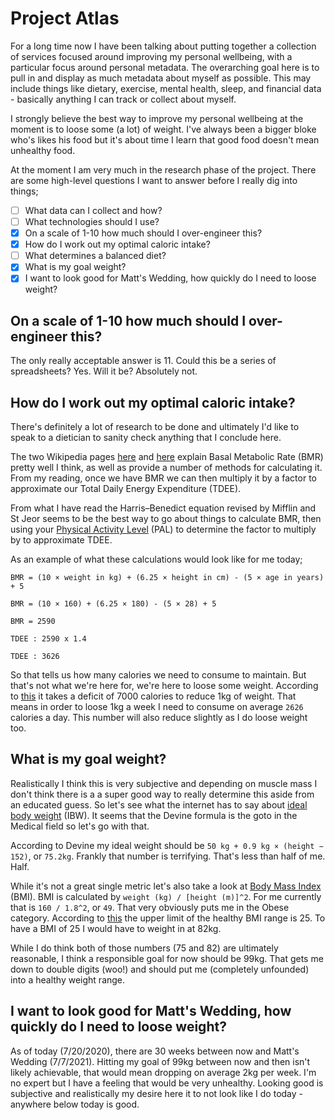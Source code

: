 # Project Atlas

For a long time now I have been talking about putting together a collection of services focused around improving my personal wellbeing, with a particular focus around personal metadata. The overarching goal here is to pull in and display as much metadata about myself as possible. This may include things like dietary, exercise, mental health, sleep, and financial data - basically anything I can track or collect about myself.

I strongly believe the best way to improve my personal wellbeing at the moment is to loose some (a lot) of weight. I've always been a bigger bloke who's likes his food but it's about time I learn that good food doesn't mean unhealthy food.

At the moment I am very much in the research phase of the project. There are some high-level questions I want to answer before I really dig into things;
- [ ] What data can I collect and how?
- [ ] What technologies should I use?
- [x] On a scale of 1-10 how much should I over-engineer this?
- [x] How do I work out my optimal caloric intake?
- [ ] What determines a balanced diet?
- [x] What is my goal weight?
- [x] I want to look good for Matt's Wedding, how quickly do I need to loose weight?

## On a scale of 1-10 how much should I over-engineer this?
The only really acceptable answer is 11. Could this be a series of spreadsheets? Yes. Will it be? Absolutely not.

## How do I work out my optimal caloric intake?
There's definitely a lot of research to be done and ultimately I'd like to speak to a dietician to sanity check anything that I conclude here.

The two Wikipedia pages [here](https://en.wikipedia.org/wiki/Basal_metabolic_rate) and [here](https://en.wikipedia.org/wiki/Harris%E2%80%93Benedict_equation) explain Basal Metabolic Rate (BMR) pretty well I think, as well as provide a number of methods for calculating it. From my reading, once we have BMR we can then multiply it by a factor to approximate our Total Daily Energy Expenditure (TDEE).

From what I have read the Harris–Benedict equation revised by Mifflin and St Jeor seems to be the best way to go about things to calculate BMR, then using your [Physical Activity Level](https://en.wikipedia.org/wiki/Physical_activity_level) (PAL) to determine the factor to multiply by to approximate TDEE.

As an example of what these calculations would look like for me today;

`BMR = (10 × weight in kg) + (6.25 × height in cm) - (5 × age in years) + 5`

`BMR = (10 × 160) + (6.25 × 180) - (5 × 28) + 5`

`BMR = 2590`

`TDEE : 2590 x 1.4`

`TDEE : 3626`

So that tells us how many calories we need to consume to maintain. But that's not what we're here for, we're here to loose some weight. According to [this](https://en.wikipedia.org/wiki/Caloric_deficit) it takes a deficit of 7000 calories to reduce 1kg of weight. That means in order to loose 1kg a week I need to consume on average `2626` calories a day. This number will also reduce slightly as I do loose weight too.

## What is my goal weight?
Realistically I think this is very subjective and depending on muscle mass I don't think there is a a super good way to really determine this aside from an educated guess. So let's see what the internet has to say about [ideal body weight](https://en.wikipedia.org/wiki/Human_body_weight#Ideal_body_weight) (IBW). It seems that the Devine formula is the goto in the Medical field so let's go with that.

According to Devine my ideal weight should be `50 kg + 0.9 kg × (height − 152)`, or `75.2kg`. Frankly that number is terrifying. That's less than half of me. Half.

While it's not a great single metric let's also take a look at [Body Mass Index](https://en.wikipedia.org/wiki/Body_mass_index) (BMI). BMI is calculated by `weight (kg) / [height (m)]^2`. For me currently that is `160 / 1.8^2`, or `49`. That very obviously puts me in the Obese category. According to [this](https://en.wikipedia.org/wiki/Body_mass_index#Categories) the upper limit of the healthy BMI range is 25. To have a BMI of 25 I would have to weight in at 82kg.

While I do think both of those numbers (75 and 82) are ultimately reasonable, I think a responsible goal for now should be 99kg. That gets me down to double digits (woo!) and should put me (completely unfounded) into a healthy weight range.

## I want to look good for Matt's Wedding, how quickly do I need to loose weight?
As of today (7/20/2020), there are 30 weeks between now and Matt's Wedding (7/7/2021). Hitting my goal of 99kg between now and then isn't likely achievable, that would mean dropping on average 2kg per week. I'm no expert but I have a feeling that would be very unhealthy. Looking good is subjective and realistically my desire here it to not look like I do today - anywhere below today is good.
